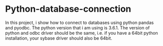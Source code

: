 # Python-database-connection
In this project, i show how to connect to databases using python pandas and pyodbc. 
The python version that i am using is 3.6.1.
The version of python and odbc driver should be the same, 
i.e. if you have a 64bit python installation, your sybase driver should also be 64bit.
